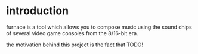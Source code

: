 # introduction

furnace is a tool which allows you to compose music using the sound chips of several video game consoles from the 8/16-bit era.

the motivation behind this project is the fact that TODO!
